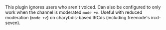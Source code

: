 This plugin ignores users who aren't voiced. Can also be configured to 
only work when the channel is moderated `mode +m`. Useful with reduced 
moderation (`mode +z`) on charybdis-based IRCds (including freenode's 
ircd-seven).
